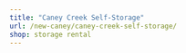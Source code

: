 ```yaml
---
title: "Caney Creek Self-Storage"
url: /new-caney/caney-creek-self-storage/
shop: storage rental
---
```

